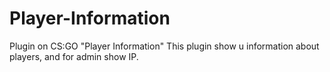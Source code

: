 # Player-Information
Plugin on CS:GO "Player Information"
This plugin show u information about players, and for admin show IP.
